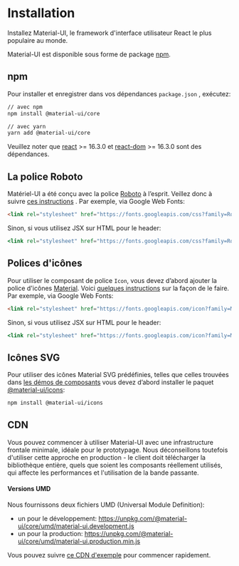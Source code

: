 # Installation

<p class="description">Installez Material-UI, le framework d'interface utilisateur React le plus populaire au monde.</p>

Material-UI est disponible sous forme de package [npm](https://www.npmjs.com/package/@material-ui/core).

## npm

Pour installer et enregistrer dans vos dépendances `package.json` , exécutez:

```sh
// avec npm
npm install @material-ui/core

// avec yarn
yarn add @material-ui/core
```

Veuillez noter que [react](https://www.npmjs.com/package/react) >= 16.3.0 et [react-dom](https://www.npmjs.com/package/react-dom) >= 16.3.0 sont des dépendances.

## La police Roboto

Matériel-UI a été conçu avec la police [Roboto](https://fonts.google.com/specimen/Roboto) à l’esprit. Veillez donc à suivre [ces instructions](/style/typography/#general) . Par exemple, via Google Web Fonts:

```html
<link rel="stylesheet" href="https://fonts.googleapis.com/css?family=Roboto:300,400,500">
```

Sinon, si vous utilisez JSX sur HTML pour le header:

```jsx
<link rel="stylesheet" href="https://fonts.googleapis.com/css?family=Roboto:300,400,500" />
```

## Polices d'icônes

Pour utiliser le composant de police `Icon`, vous devez d’abord ajouter la police d'icônes [Material](https://material.io/tools/icons/). Voici [quelques instructions](/style/icons/#font-icons) sur la façon de le faire. Par exemple, via Google Web Fonts:

```html
<link rel="stylesheet" href="https://fonts.googleapis.com/icon?family=Material+Icons">
```

Sinon, si vous utilisez JSX sur HTML pour le header:

```jsx
<link rel="stylesheet" href="https://fonts.googleapis.com/icon?family=Material+Icons" />
```

## Icônes SVG

Pour utiliser des icônes Material SVG prédéfinies, telles que celles trouvées dans [les démos de composants](/demos/app-bar/) vous devez d’abord installer le paquet [@material-ui/icons](https://www.npmjs.com/package/@material-ui/icons):

```sh
npm install @material-ui/icons
```

## CDN

Vous pouvez commencer à utiliser Material-UI avec une infrastructure frontale minimale, idéale pour le prototypage. Nous déconseillons toutefois d'utiliser cette approche en production - le client doit télécharger la bibliothèque entière, quels que soient les composants réellement utilisés, qui affecte les performances et l'utilisation de la bande passante.

#### Versions UMD

Nous fournissons deux fichiers UMD (Universal Module Definition):

- un pour le développement: https://unpkg.com/@material-ui/core/umd/material-ui.development.js
- un pour la production: https://unpkg.com/@material-ui/core/umd/material-ui.production.min.js

Vous pouvez suivre [ce CDN d'exemple](https://github.com/mui-org/material-ui/tree/next/examples/cdn) pour commencer rapidement.